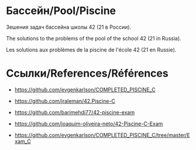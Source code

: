 # Бассейн/Pool/Piscine

Зешения задач бассейна школы 42 (21 в России).

The solutions to the problems of the pool of the school 42 (21 in Russia).

Les solutions aux problèmes de la piscine de l'école 42 (21 en Russie).


# Ссылки/References/Références

* https://github.com/evgenkarlson/COMPLETED_PISCINE_C

* https://github.com/jraleman/42.Piscine-C

* https://github.com/barimehdi77/42-piscine-exam

* https://github.com/joaquim-oliveira-neto/42-Piscine-C-Exam

* https://github.com/evgenkarlson/COMPLETED_PISCINE_C/tree/master/Exam_C
